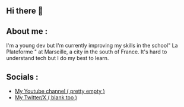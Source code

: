## Hi there 👋

## About me :

I'm a young dev but I'm currently improving my skills in the school" La Plateforme " at Marseille, a city in the south of France. It's hard to understand tech but I do my best to learn.

## Socials :

 - [My Youtube channel ( pretty empty )](https://www.youtube.com/channel/UChmOVoDjht-Fntdktv7tPSQ)
 - [My Twitter/X ( blank too )](https://x.com/Mehdi_Choucha_)
